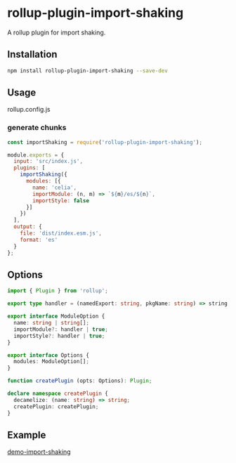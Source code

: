 
# rollup-plugin-import-shaking

A rollup plugin for import shaking.

## Installation

```bash
npm install rollup-plugin-import-shaking --save-dev
```

## Usage

rollup.config.js

### generate chunks

```js
const importShaking = require('rollup-plugin-import-shaking');

module.exports = {
  input: 'src/index.js',
  plugins: [
    importShaking({
      modules: [{
        name: 'celia',
        importModule: (n, m) => `${m}/es/${n}`,
        importStyle: false
      }]
    })
  ],
  output: {
    file: 'dist/index.esm.js',
    format: 'es'
  }
};
```

## Options

```ts
import { Plugin } from 'rollup';

export type handler = (namedExport: string, pkgName: string) => string;

export interface ModuleOption {
  name: string | string[];
  importModule?: handler | true;
  importStyle?: handler | true;
}

export interface Options {
  modules: ModuleOption[];
}

function createPlugin (opts: Options): Plugin;

declare namespace createPlugin {
  decamelize: (name: string) => string;
  createPlugin: createPlugin;
}
```

## Example

[demo-import-shaking](examples/demo-import-shaking)
